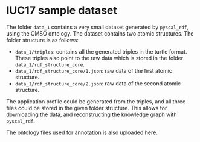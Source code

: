 # IUC17 sample dataset

The folder `data_1` contains a very small dataset generated by `pyscal_rdf`, using the CMSO ontology. The dataset contains two atomic structures. The folder structure is as follows:

- `data_1/triples`: contains all the generated triples in the turtle format. These triples also point to the raw data which is stored in the folder `data_1/rdf_structure_core`.
- `data_1/rdf_structure_core/1.json`: raw data of the first atomic structure.
- `data_1/rdf_structure_core/2.json`: raw data of the second atomic structure.

The application profile could be generated from the triples, and all three files could be stored in the given folder structure. This allows for downloading the data, and reconstructing the knowledge graph with `pyscal_rdf`.

The ontology files used for annotation is also uploaded here.
